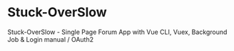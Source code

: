 # Stuck-OverSlow
Stuck-OverSlow - Single Page Forum App with Vue CLI, Vuex, Background Job &amp; Login manual / OAuth2
